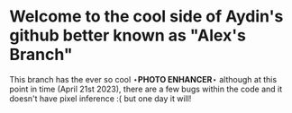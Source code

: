# Welcome to the cool side of Aydin's github better known as "Alex's Branch"
This branch has the ever so cool $\star\textbf{PHOTO ENHANCER}\star$ although at this point in time (April 21st 2023), there are a few bugs within the code and it doesn't have pixel inference :( but one day it will!
